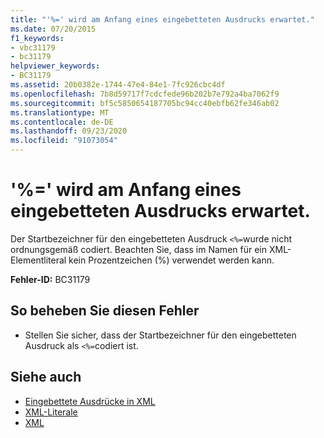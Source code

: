 ```yaml
---
title: "'%=' wird am Anfang eines eingebetteten Ausdrucks erwartet."
ms.date: 07/20/2015
f1_keywords:
- vbc31179
- bc31179
helpviewer_keywords:
- BC31179
ms.assetid: 20b0382e-1744-47e4-84e1-7fc926cbc4df
ms.openlocfilehash: 7b8d59717f7cdcfede96b202b7e792a4ba7062f9
ms.sourcegitcommit: bf5c5850654187705bc94cc40ebfb62fe346ab02
ms.translationtype: MT
ms.contentlocale: de-DE
ms.lasthandoff: 09/23/2020
ms.locfileid: "91073054"
---
```

# <a name="expected--at-start-of-an-embedded-expression"></a>'%=' wird am Anfang eines eingebetteten Ausdrucks erwartet.

Der Startbezeichner für den eingebetteten Ausdruck `<%=`wurde nicht ordnungsgemäß codiert. Beachten Sie, dass im Namen für ein XML-Elementliteral kein Prozentzeichen (%) verwendet werden kann.  
  
 **Fehler-ID:** BC31179  
  
## <a name="to-correct-this-error"></a>So beheben Sie diesen Fehler  
  
- Stellen Sie sicher, dass der Startbezeichner für den eingebetteten Ausdruck als `<%=`codiert ist.  
  
## <a name="see-also"></a>Siehe auch

- [Eingebettete Ausdrücke in XML](../programming-guide/language-features/xml/embedded-expressions-in-xml.md)
- [XML-Literale](../language-reference/xml-literals/index.md)
- [XML](../programming-guide/language-features/xml/index.md)

